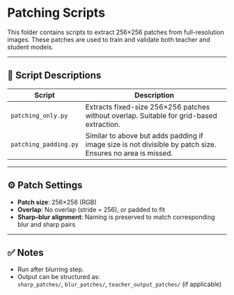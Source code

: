 # Patching Scripts

This folder contains scripts to extract 256×256 patches from full-resolution images. These patches are used to train and validate both teacher and student models.

---

## 📜 Script Descriptions

| Script | Description |
|--------|-------------|
| `patching_only.py` | Extracts fixed-size 256×256 patches without overlap. Suitable for grid-based extraction. |
| `patching_padding.py` | Similar to above but adds padding if image size is not divisible by patch size. Ensures no area is missed. |

---

## ⚙️ Patch Settings

- **Patch size**: 256×256 (RGB)
- **Overlap**: No overlap (stride = 256), or padded to fit
- **Sharp–blur alignment**: Naming is preserved to match corresponding blur and sharp pairs

---

## ✅ Notes

- Run after blurring step.
- Output can be structured as:  
  `sharp_patches/`, `blur_patches/`, `teacher_output_patches/` (if applicable)


